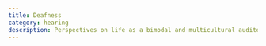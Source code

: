 ```yaml
---
title: Deafness
category: hearing
description: Perspectives on life as a bimodal and multicultural auditory low-pass filter who is also an overly analytical intersectional geek. Deaf perspectives are (unavoidably) in all of my writing, but these are more explicitly about that aspect of my being - for instance, I have trouble choosing between d/Deaf, so I throw it at the start of sentences to avoid the problem.
---
```

